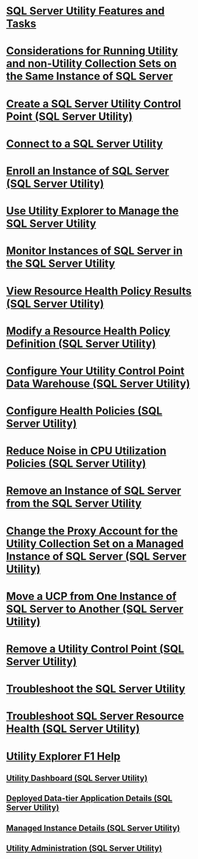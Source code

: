 # [SQL Server Utility Features and Tasks](sql-server-utility-features-and-tasks.md)
# [Considerations for Running Utility and non-Utility Collection Sets on the Same Instance of SQL Server](run-utility-and-non-utility-collection-sets-on-same-sql-instance.md)
# [Create a SQL Server Utility Control Point (SQL Server Utility)](create-a-sql-server-utility-control-point-sql-server-utility.md)
# [Connect to a SQL Server Utility](connect-to-a-sql-server-utility.md)
# [Enroll an Instance of SQL Server (SQL Server Utility)](enroll-an-instance-of-sql-server-sql-server-utility.md)
# [Use Utility Explorer to Manage the SQL Server Utility](use-utility-explorer-to-manage-the-sql-server-utility.md)
# [Monitor Instances of SQL Server in the SQL Server Utility](monitor-instances-of-sql-server-in-the-sql-server-utility.md)
# [View Resource Health Policy Results (SQL Server Utility)](view-resource-health-policy-results-sql-server-utility.md)
# [Modify a Resource Health Policy Definition (SQL Server Utility)](modify-a-resource-health-policy-definition-sql-server-utility.md)
# [Configure Your Utility Control Point Data Warehouse (SQL Server Utility)](configure-your-utility-control-point-data-warehouse-sql-server-utility.md)
# [Configure Health Policies (SQL Server Utility)](configure-health-policies-sql-server-utility.md)
# [Reduce Noise in CPU Utilization Policies (SQL Server Utility)](reduce-noise-in-cpu-utilization-policies-sql-server-utility.md)
# [Remove an Instance of SQL Server from the SQL Server Utility](remove-an-instance-of-sql-server-from-the-sql-server-utility.md)
# [Change the Proxy Account for the Utility Collection Set on a Managed Instance of SQL Server (SQL Server Utility)](change-proxy-account-for-utility-collection-on-managed-sql-server.md)
# [Move a UCP from One Instance of SQL Server to Another (SQL Server Utility)](move-a-ucp-from-one-instance-of-sql-server-to-another-sql-server-utility.md)
# [Remove a Utility Control Point (SQL Server Utility)](remove-a-utility-control-point-sql-server-utility.md)
# [Troubleshoot the SQL Server Utility](../../database-engine/troubleshoot-the-sql-server-utility.md)
# [Troubleshoot SQL Server Resource Health (SQL Server Utility)](troubleshoot-sql-server-resource-health-sql-server-utility.md)
# [Utility Explorer F1 Help](utility-explorer-f1-help.md)
## [Utility Dashboard (SQL Server Utility)](../../database-engine/utility-dashboard-sql-server-utility.md)
## [Deployed Data-tier Application Details (SQL Server Utility)](../../database-engine/deployed-data-tier-application-details-sql-server-utility.md)
## [Managed Instance Details (SQL Server Utility)](../../database-engine/managed-instance-details-sql-server-utility.md)
## [Utility Administration (SQL Server Utility)](../../database-engine/utility-administration-sql-server-utility.md)
